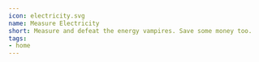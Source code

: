 ```yaml
---
icon: electricity.svg
name: Measure Electricity
short: Measure and defeat the energy vampires. Save some money too.
tags:
- home
---
```


